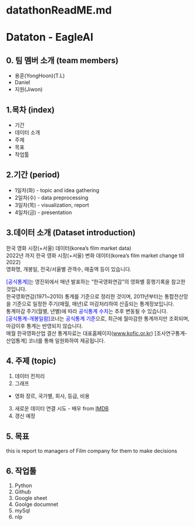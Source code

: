 # datathonReadME.md  
# Dataton - EagleAI  
  
## 0. 팀 멤버 소개 (team members)  
* 용훈(YongHoon)(T.L)
* Daniel
* 지원(Jiwon)
  
## 1.목차 (index)  
  - 기간
  - 데이터 소개
  - 주제
  - 목표
  - 작업툴
  
## 2.기간 (period)  
* 1일차(화) - topic and idea gathering
* 2일차(수) - data preprocessing
* 3일차(목) - visualization, report
* 4일차(금) - presentation 

## 3.데이터 소개 (Dataset introduction)  
한국 영화 시장(+서울) 데이터(korea’s film market data)  
2022년 까지 한국 영화 시장(+서울) 변화 데이터(korea’s  film market change till 2022)  
영화명, 개봉일, 전국/서울별 관객수, 매출액 등이 있습니다.
  
<span style="color:blue">[공식통계]</span>는 영진위에서 매년 발표하는 “한국영화연감”의 영화별 흥행기록을 참고한 것입니다.  
한국영화연감(1971~2010) 통계를 기준으로 정리한 것이며, 2011년부터는 통합전산망을 기준으로 일정한 주기(매월, 매년)로 마감처리하여 산출되는 통계정보입니다.  
통계마감 주기(월별, 년별)에 따라 <span style="color:blue">공식통계 수치</span>는 추후 변동될 수 있습니다.  
<span style="color:blue">[공식통계-개봉일람]</span>코너는 <span style="color:blue">공식통계 기준</span>으로, 최근에 월마감한 통계까지만 조회되며, 마감이후 통계는 반영되지 않습니다.  
매월 한국영화산업 결산 통계자료는 대표홈페이지(www.kofic.or.kr) [조사연구통계-산업통계] 코너를 통해 일원화하여 제공됩니다.  
  
## 4. 주제 (topic)  
1. 데이터 전처리
2. 그래프
  - 영화 장르, 국가별, 회사, 등급, 비용
3. 새로운 데이터 연결 시도 - 배우 from [IMDB](https://www.imdb.com)  
4. 갱신 예정 
  
## 5. 목표
this is report to managers of Film company for them to make decisions
  
## 6. 작업툴
1. Python
2. Github
3. Google sheet
4. Goolge documnet
5. mySql
6. nlp
